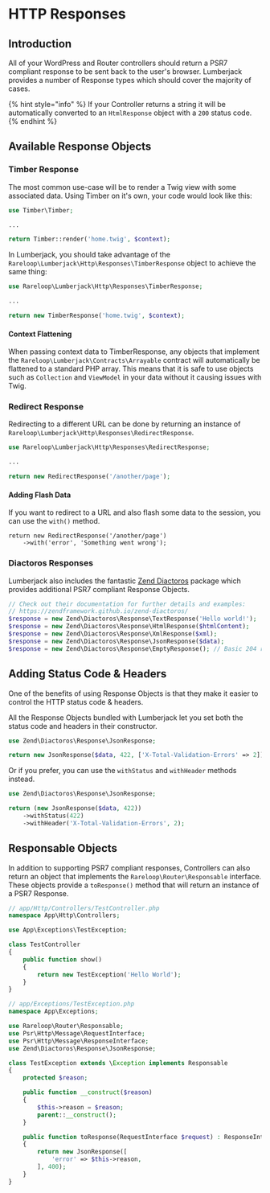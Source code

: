 # HTTP Responses

## Introduction

All of your WordPress and Router controllers should return a PSR7 compliant response to be sent back to the user's browser. Lumberjack provides a number of Response types which should cover the majority of cases.

{% hint style="info" %}
If your Controller returns a string it will be automatically converted to an `HtmlResponse` object with a `200` status code.
{% endhint %}

## Available Response Objects

### Timber Response
The most common use-case will be to render a Twig view with some associated data. Using Timber on it's own, your code would look like this:
```php
use Timber\Timber;

...

return Timber::render('home.twig', $context);
```

In Lumberjack, you should take advantage of the `Rareloop\Lumberjack\Http\Responses\TimberResponse` object to achieve the same thing:

```php
use Rareloop\Lumberjack\Http\Responses\TimberResponse;

...

return new TimberResponse('home.twig', $context);
```

#### Context Flattening
When passing context data to TimberResponse, any objects that implement the `Rareloop\Lumberjack\Contracts\Arrayable` contract will automatically be flattened to a standard PHP array. This means that it is safe to use objects such as `Collection` and `ViewModel` in your data without it causing issues with Twig.

### Redirect Response
Redirecting to a different URL can be done by returning an instance of `Rareloop\Lumberjack\Http\Responses\RedirectResponse`.

```php
use Rareloop\Lumberjack\Http\Responses\RedirectResponse;

...

return new RedirectResponse('/another/page');
```

#### Adding Flash Data
If you want to redirect to a URL and also flash some data to the session, you can use the `with()` method.

```
return new RedirectResponse('/another/page')
    ->with('error', 'Something went wrong');
```

### Diactoros Responses
Lumberjack also includes the fantastic [Zend Diactoros](https://github.com/zendframework/zend-diactoros) package which provides additional PSR7 compliant Response Objects.

```php
// Check out their documentation for further details and examples:
// https://zendframework.github.io/zend-diactoros/
$response = new Zend\Diactoros\Response\TextResponse('Hello world!');
$response = new Zend\Diactoros\Response\HtmlResponse($htmlContent);
$response = new Zend\Diactoros\Response\XmlResponse($xml);
$response = new Zend\Diactoros\Response\JsonResponse($data);
$response = new Zend\Diactoros\Response\EmptyResponse(); // Basic 204 response:
```

## Adding Status Code & Headers
One of the benefits of using Response Objects is that they make it easier to control the HTTP status code & headers.

All the Response Objects bundled with Lumberjack let you set both the status code and headers in their constructor.

```php
use Zend\Diactoros\Response\JsonResponse;

return new JsonResponse($data, 422, ['X-Total-Validation-Errors' => 2]);
```

Or if you prefer, you can use the `withStatus` and `withHeader` methods instead.

```php
use Zend\Diactoros\Response\JsonResponse;

return (new JsonResponse($data, 422))
    ->withStatus(422)
    ->withHeader('X-Total-Validation-Errors', 2);
```

## Responsable Objects

In addition to supporting PSR7 compliant responses, Controllers can also return an object that implements the `Rareloop\Router\Responsable` interface. These objects provide a `toResponse()` method that will return an instance of a PSR7 Response.

```php
// app/Http/Controllers/TestController.php
namespace App\Http\Controllers;

use App\Exceptions\TestException;

class TestController
{
    public function show()
    {
        return new TestException('Hello World');
    }
}

// app/Exceptions/TestException.php
namespace App\Exceptions;

use Rareloop\Router\Responsable;
use Psr\Http\Message\RequestInterface;
use Psr\Http\Message\ResponseInterface;
use Zend\Diactoros\Response\JsonResponse;

class TestException extends \Exception implements Responsable
{
    protected $reason;

    public function __construct($reason)
    {
        $this->reason = $reason;
        parent::__construct();
    }

    public function toResponse(RequestInterface $request) : ResponseInterface
    {
        return new JsonResponse([
            'error' => $this->reason,
        ], 400);
    }
}
```